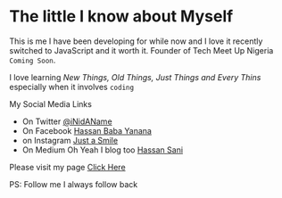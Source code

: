 # The little I know about Myself
This is me I have been developing for while now and I love it recently switched to JavaScript and it worth it. Founder of Tech Meet Up Nigeria `Coming Soon`.

I love learning *New Things, Old Things, Just Things and Every Thins* especially when it involves `coding`

My Social Media Links
 - On Twitter [@iNidAName](https://twitter.com/inidaname)
 - On Facebook [Hassan Baba Yanana](https://fb.me/wywysani)
 - on Instagram [Just a Smile](https://instagram.com/inidaname)
 - On Medium Oh Yeah I blog too [Hassan Sani](https://medium.com/@inidaname)

 Please visit my page [Click Here](https://inidaname.github.io)

 PS: Follow me I always follow back

